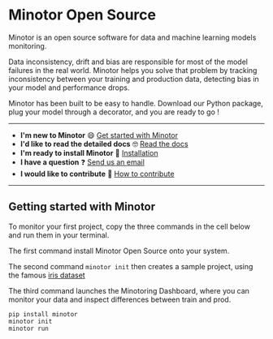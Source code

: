 # Minotor Open Source

Minotor is an open source software for data and machine learning models monitoring. 

Data inconsistency, drift and bias are responsible for most of the model failures in the real world. Minotor helps you solve that problem by tracking inconsistency between your training and production data, detecting bias in your model and performance drops. 

Minotor has been built to be easy to handle. Download our Python package, plug your model through a decorator, and you are ready to go !

--- 
- **I'm new to Minotor** 😄 [Get started with Minotor](#getting-started-with-minotor)
- **I'd like to read the detailed docs** 🤓 [Read the docs]()
- **I'm ready to install Minotor** 🚀 [Installation]()
- **I have a question** ❓ [Send us an email]()
- **I would like to contribute** 🤗 [How to contribute]()
--- 
## Getting started with Minotor

To monitor your first project, copy the three commands in the cell below and run them in your terminal.

The first command install Minotor Open Source onto your system.

The second command `minotor init` then creates a sample project, using the famous [iris dataset](https://scikit-learn.org/stable/auto_examples/datasets/plot_iris_dataset.html) 

The third command launches the Minotoring Dashboard, where you can monitor your data and inspect differences between train and prod. 

```
pip install minotor
minotor init
minotor run
```